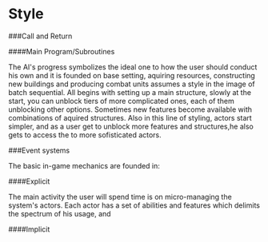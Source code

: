 Style
=====

###Call and Return

####Main Program/Subroutines

The AI's progress symbolizes the ideal one to how the user should conduct his own and it is founded on base setting, aquiring resources, constructing new buildings and producing combat units assumes a style in the image of batch sequential. 
All begins with setting up a main structure, slowly at the start, you can unblock tiers of more complicated ones, each of them unblocking other options. Sometimes new features become available with combinations of aquired structures.
Also in this line of styling, actors start simpler, and as a user get to unblock more features and structures,he also gets to access the to more sofisticated actors.

###Event systems

The basic in-game mechanics are founded in:

####Explicit

The main activity the user will spend time is on micro-managing the system's actors.
Each actor has a set of abilities and features which delimits the spectrum of his usage, and  


####Implicit
